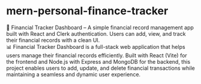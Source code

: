# mern-personal-finance-tracker
🚀 Financial Tracker Dashboard – A simple financial record management app built with React and Clerk authentication. Users can add, view, and track their financial records with a clean UI.  
📊 Financial Tracker Dashboard is a full-stack web application that helps users manage their financial records efficiently. Built with React (Vite) for the frontend and Node.js with Express and MongoDB for the backend, this project enables users to add, update, and delete financial transactions while maintaining a seamless and dynamic user experience.
